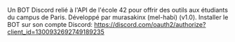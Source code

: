 Un BOT Discord relié à l'API de l'école 42 pour offrir des outils aux étudiants du campus de Paris.
Développé par murasakinx (mel-habi) (v1.0).
Installer le BOT sur son compte Discord: https://discord.com/oauth2/authorize?client_id=1300932692749189235
